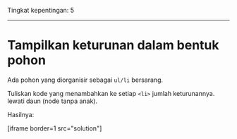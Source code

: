 Tingkat kepentingan: 5

---

# Tampilkan keturunan dalam bentuk pohon

Ada pohon yang diorganisir sebagai `ul/li` bersarang.

Tuliskan kode yang menambahkan ke setiap `<li>` jumlah keturunannya. lewati daun (node tanpa anak).

Hasilnya:

[iframe border=1 src="solution"]
